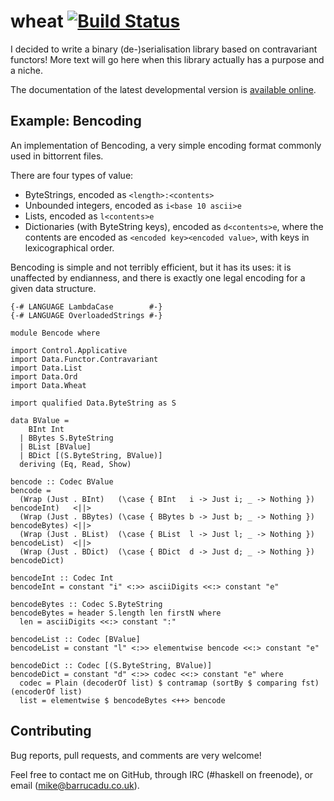 wheat [![Build Status][build-status]][build-log]
=====

I decided to write a binary (de-)serialisation library based on
contravariant functors! More text will go here when this library
actually has a purpose and a niche.

The documentation of the latest developmental version is
[available online][docs].

Example: Bencoding
------------------

An implementation of Bencoding, a very simple encoding format commonly
used in bittorrent files.

There are four types of value:

- ByteStrings, encoded as `<length>:<contents>`
- Unbounded integers, encoded as `i<base 10 ascii>e`
- Lists, encoded as `l<contents>e`
- Dictionaries (with ByteString keys), encoded as `d<contents>e`,
  where the contents are encoded as `<encoded key><encoded value>`,
  with keys in lexicographical order.

Bencoding is simple and not terribly efficient, but it has its uses:
it is unaffected by endianness, and there is exactly one legal
encoding for a given data structure.

~~~~{.haskell}
{-# LANGUAGE LambdaCase        #-}
{-# LANGUAGE OverloadedStrings #-}

module Bencode where

import Control.Applicative
import Data.Functor.Contravariant
import Data.List
import Data.Ord
import Data.Wheat

import qualified Data.ByteString as S

data BValue =
    BInt Int
  | BBytes S.ByteString
  | BList [BValue]
  | BDict [(S.ByteString, BValue)]
  deriving (Eq, Read, Show)

bencode :: Codec BValue
bencode =
  (Wrap (Just . BInt)   (\case { BInt   i -> Just i; _ -> Nothing }) bencodeInt)   <||>
  (Wrap (Just . BBytes) (\case { BBytes b -> Just b; _ -> Nothing }) bencodeBytes) <||>
  (Wrap (Just . BList)  (\case { BList  l -> Just l; _ -> Nothing }) bencodeList)  <||>
  (Wrap (Just . BDict)  (\case { BDict  d -> Just d; _ -> Nothing }) bencodeDict)

bencodeInt :: Codec Int
bencodeInt = constant "i" <:>> asciiDigits <<:> constant "e"

bencodeBytes :: Codec S.ByteString
bencodeBytes = header S.length len firstN where
  len = asciiDigits <<:> constant ":"

bencodeList :: Codec [BValue]
bencodeList = constant "l" <:>> elementwise bencode <<:> constant "e"

bencodeDict :: Codec [(S.ByteString, BValue)]
bencodeDict = constant "d" <:>> codec <<:> constant "e" where
  codec = Plain (decoderOf list) $ contramap (sortBy $ comparing fst) (encoderOf list)
  list = elementwise $ bencodeBytes <++> bencode
~~~~

Contributing
------------

Bug reports, pull requests, and comments are very welcome!

Feel free to contact me on GitHub, through IRC (#haskell on freenode),
or email (mike@barrucadu.co.uk).

[build-status]: http://ci.barrucadu.co.uk/job/(wheat)/job/wheat/badge/icon?style=plastic
[build-log]:    http://ci.barrucadu.co.uk/job/(wheat)/job/wheat/
[docs]:         https://barrucadu.github.io/wheat
